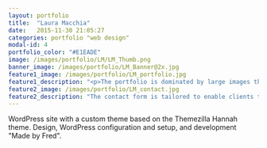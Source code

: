 ```yaml
---
layout: portfolio
title:  "Laura Macchia"
date:   2015-11-30 21:05:27
categories: portfolio "web design"
modal-id: 4
portfolio_color: "#E1EADE"
image: /images/portfolio/LM/LM_Thumb.png
banner_image: /images/portfolio/LM_Banner@2x.jpg
feature1_image: /images/portfolio/LM_portfolio.jpg
feature1_description: "<p>The portfolio is dominated by large images that really make Laura's work shine. 'Sharing Buttons' give clients and easy way to bookmark or share. The design of the website is kept simple and clean in an effort not to detract from Laura's work.</p>"
feature2_image: /images/portfolio/LM_contact.jpg
feature2_description: "The contact form is tailored to enable clients to share as much relevant information as possible."
---
```

WordPress site with a custom theme based on the Themezilla Hannah theme. Design, WordPress configuration and setup, and development "Made by Fred".
